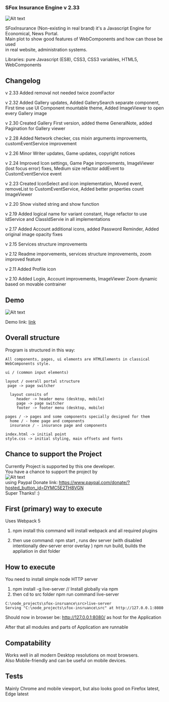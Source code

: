 ### SFox Insurance Engine v 2.33

![Alt text](http://norwaydict.com/logo/sfoxinsurance.png "Screen")

SFoxInsurance (Non-existing in real brand) it's a Javascript Engine for <br />
Economical, News Portal. <br />
Main plot to show good features of WebComponents and how can those be used <br />
in real website, administration systems.

Libraries: pure Javascript (ES8), CSS3, CSS3 variables, HTML5, WebComponents

## Changelog
v 2.33
  Added removal not needed twice zoomFactor

v 2.32
  Added Gallery updates, Added GallerySearch separate component,
  First time use UI Component mountable theme,
  Added ImageViewer to open every Gallery image

v 2.30
  Created Gallery First version, added theme GeneralNote, 
  added Pagination for Gallery viewer

v 2.28
  Added Network checker, css mixin arguments improvements, customEventService improvement

v 2.26
  Minor Writer updates, Game updates, copyright notices

v 2.24
  Improved Icon settings, Game Page improvements, ImageViewer (lost focus error) fixes,
  Medium size refactor addEvent to CustomEventService event

v 2.23
  Created IconSelect and icon implementation, Moved event, removeList to CustomEventService,
  Added better properties count ImageViewer

v 2.20
  Show visited string and show function

v 2.19
  Added logical name for variant constant, Huge refactor to use IdService
   and ClassIdServie in all implementations

v 2.17
  Added Account additional icons, added Password Reminder, Added original image opacity fixes

v 2.15
  Services structure improvements

v 2.12
  Readme imporvements, services structure improvements, zoom improved feature

v 2.11
  Added Profile icon

v 2.10
  Added Login, Account improvements, ImageViewer Zoom dynamic based on movable contrainer


## Demo 

![Alt text](http://norwaydict.com/sfoxinsurance/screen.jpg "Screen")

Demo link: [link](http://norwaydict.com/sfoxinsurance)


## Overall structure
 Program is structured in this way: 

    All components, pages, ui elements are HTMLElements in classical WebComponents style.

    ui / (common input elements)

    layout / overall portal structure
     page -> page switcher

      layout consits of 
         header -> header menu (desktop, mobile)
         page -> page switcher
         footer -> footer menu (desktop, mobile)

    pages / -> pages and some components specially designed for them
      home / - home page and components
      insurance / - insurance page and components
    
    index.html -> initial point
    style.css -> initial styling, main offsets and fonts

   
## Chance to support the Project
 Currently Project is supported by this one developer.  <br />
 You have a chance to support the project by  <br />
 ![Alt text](http://norwaydict.com/showcase/paypal_donate.png "Paypal Donate") <br />
 using Paypal Donate link: https://www.paypal.com/donate/?hosted_button_id=DYMC5E2TH8VGN    <br />
 Super Thanks! :)


## First (primary) way to execute 
  Uses Webpack 5
   1. npm install
   this command will install webpack and all required plugins

   2. then use command:
     npm start , runs dev server (with disabled intentionally dev-server error overlay )
     npm run build, builds the appliation in dist folder


## How to execute  
  You need to install simple node HTTP server
  
   1. npm install -g live-server // Install globally via npm
   2. then cd to src folder
       npm run command 
		live-server     

    C:\node_projects\sfox-insruance\src>live-server
    Serving "C:\node_projects\sfox-insruance\src" at http://127.0.0.1:8080

   Should now in browser be: http://127.0.0.1:8080/ as host for the Application

   After that all modules and parts of Application are runnable


## Compatability
  Works well in all modern Desktop resolutions on most browsers. <br />
  Also Mobile-friendly and can be useful on mobile devices.

## Tests
  Mainly Chrome and mobile viewport, but also looks good on Firefox latest, Edge latest


